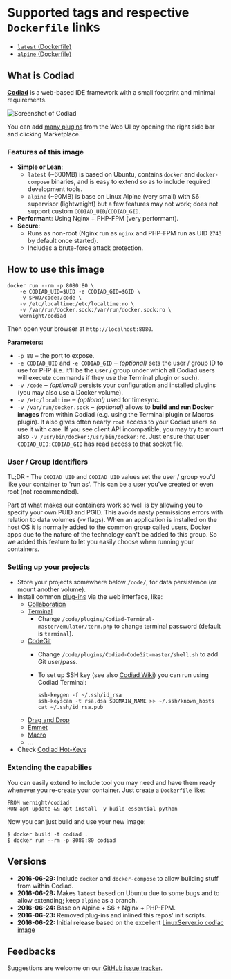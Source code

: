# Supported tags and respective `Dockerfile` links

  * [`latest` (Dockerfile)](https://github.com/wernight/docker-codiad/blob/master/Dockerfile)
  * [`alpine` (Dockerfile)](https://github.com/wernight/docker-codiad/blob/alpine/Dockerfile)


## What is Codiad

[**Codiad**](http://codiad.com/) is a web-based IDE framework with a small footprint and minimal requirements.

![Screenshot of Codiad](https://github.com/wernight/docker-codiad/raw/master/docs/screenshot.png)

You can add [many plugins](http://market.codiad.com/) from the Web UI by opening the right side bar and clicking Marketplace.


### Features of this image

  * **Simple or Lean**:
      * `latest` (~600MB) is based on Ubuntu, contains `docker` and `docker-compose` binaries, and is easy to extend so as to include required development tools.
      * `alpine` (~90MB) is base on Linux Alpine (very small) with S6 supervisor (lightweight) but a few features may not work; does not support custom `CODIAD_UID`/`CODIAD_GID`.
  * **Performant**: Using Nginx + PHP-FPM (very performant).
  * **Secure**:
      * Runs as non-root (Nginx run as `nginx` and PHP-FPM run as UID `2743` by default once started).
      * Includes a brute-force attack protection.



## How to use this image

    docker run --rm -p 8080:80 \
        -e CODIAD_UID=$UID -e CODIAD_GID=$GID \
        -v $PWD/code:/code \
        -v /etc/localtime:/etc/localtime:ro \
        -v /var/run/docker.sock:/var/run/docker.sock:ro \
        wernight/codiad

Then open your browser at `http://localhost:8080`.

**Parameters:**

  * `-p 80` ‒ the port to expose.
  * `-e CODIAD_UID` and `-e CODIAD_GID` ‒ *(optional)* sets the user / group ID to use for PHP
    (i.e. it'll be the user / group under which all Codiad users will execute commands if they use the Terminal plugin or such).
  * `-v /code` ‒ *(optional)* persists your configuration and installed plugins (you may also use a Docker volume).
  * `-v /etc/localtime` ‒ *(optional)* used for timesync.
  * `-v /var/run/docker.sock` ‒ *(optional)* allows to **build and run Docker images** from within Codiad
    (e.g. using the Terminal plugin or Macros plugin). It also gives often nearly `root` access to your Codiad
    users so use it with care. If you see client API incompatible, you may try to mount also `-v /usr/bin/docker:/usr/bin/docker:ro`.
    Just ensure that user `CODIAD_UID:CODIAD_GID` has read access to that socket file.


### User / Group Identifiers

TL;DR - The `CODIAD_UID` and `CODIAD_UID` values set the user / group you'd like your container to 'run as'. This can be a user you've created or even root (not recommended).

Part of what makes our containers work so well is by allowing you to specify your own PUID and PGID. This avoids nasty permissions errors with relation to data volumes (-v flags). When an application is installed on the host OS it is normally added to the common group called users, Docker apps due to the nature of the technology can't be added to this group. So we added this feature to let you easily choose when running your containers.


### Setting up your projects

  * Store your projects somewhere below `/code/`, for data persistence (or mount another volume).
  * Install common [plug-ins](http://market.codiad.com/) via the web interface, like:
      * [Collaboration](https://github.com/Codiad/Codiad-Collaborative)
      * [Terminal](https://github.com/Fluidbyte/Codiad-Terminal)
          * Change `/code/plugins/Codiad-Terminal-master/emulator/term.php` to change terminal password (default is `terminal`).
      * [CodeGit](https://github.com/Andr3as/Codiad-CodeGit)
          * Change `/code/plugins/Codiad-CodeGit-master/shell.sh` to add Git user/pass.
          * To set up SSH key (see also [Codiad Wiki](https://github.com/Andr3as/Codiad-CodeGit/wiki)) you can run using Codiad Terminal:

                ssh-keygen -f ~/.ssh/id_rsa
                ssh-keyscan -t rsa,dsa $DOMAIN_NAME >> ~/.ssh/known_hosts
                cat ~/.ssh/id_rsa.pub
      * [Drag and Drop](https://github.com/Andr3as/Codiad-DragDrop)
      * [Emmet](https://github.com/Andr3as/Codiad-Emmet)
      * [Macro](https://github.com/daeks/Codiad-Macro)
      * ...
   * Check [Codiad Hot-Keys](https://github.com/Codiad/Codiad/wiki/Hot-Keys)


### Extending the capabilies

You can easily extend to include tool you may need and have them ready
whenever you re-create your container. Just create a `Dockerfile` like:

    FROM wernight/codiad
    RUN apt update && apt install -y build-essential python

Now you can just build and use your new image:

    $ docker build -t codiad .
    $ docker run --rm -p 8080:80 codiad


## Versions

  * **2016-06-29:** Include `docker` and `docker-compose` to allow building stuff from within Codiad.
  * **2016-06-29:** Makes `latest` based on Ubuntu due to some bugs and to allow extending; keep `alpine` as a branch.
  * **2016-06-24:** Base on Alpine + S6 + Nginx + PHP-FPM.
  * **2016-06-23:** Removed plug-ins and inlined this repos' init scripts.
  * **2016-06-22:** Initial release based on the excellent [LinuxServer.io codiac image](https://github.com/linuxserver/docker-codiad)


## Feedbacks

Suggestions are welcome on our [GitHub issue tracker](https://github.com/wernight/docker-codiad/issues).
